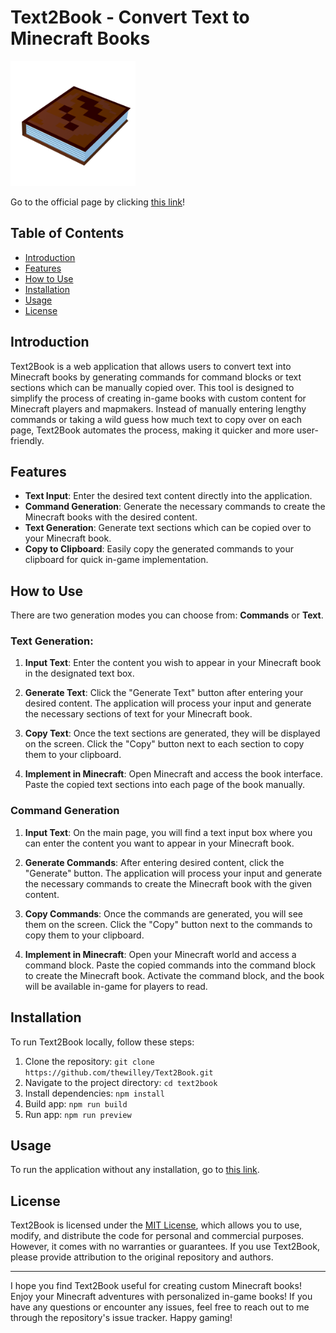 # Text2Book - Convert Text to Minecraft Books

<img src='text2book.png' alt='text2book' width=200 /> 

Go to the official page by clicking [this link](https://thewilley.github.io/Text2Book/)!

## Table of Contents

- [Introduction](#introduction)
- [Features](#features)
- [How to Use](#how-to-use)
- [Installation](#installation)
- [Usage](#usage)
- [License](#license)

## Introduction

Text2Book is a web application that allows users to convert text into Minecraft books by generating commands for command blocks or text sections which can be manually copied over. This tool is designed to simplify the process of creating in-game books with custom content for Minecraft players and mapmakers. Instead of manually entering lengthy commands or taking a wild guess how much text to copy over on each page, Text2Book automates the process, making it quicker and more user-friendly.

## Features
- **Text Input**: Enter the desired text content directly into the application.
- **Command Generation**: Generate the necessary commands to create the Minecraft books with the desired content.
- **Text Generation**: Generate text sections which can be copied over to your Minecraft book. 
- **Copy to Clipboard**: Easily copy the generated commands to your clipboard for quick in-game implementation.

## How to Use

There are two generation modes you can choose from: **Commands** or **Text**.


### Text Generation:
1. **Input Text**: Enter the content you wish to appear in your Minecraft book in the designated text box.

2. **Generate Text**: Click the "Generate Text" button after entering your desired content. The application will process your input and generate the necessary sections of text for your Minecraft book.

3. **Copy Text**: Once the text sections are generated, they will be displayed on the screen. Click the "Copy" button next to each section to copy them to your clipboard.

4. **Implement in Minecraft**: Open Minecraft and access the book interface. Paste the copied text sections into each page of the book manually.

### Command Generation

1. **Input Text**: On the main page, you will find a text input box where you can enter the content you want to appear in your Minecraft book.

2. **Generate Commands**: After entering desired content, click the "Generate" button. The application will process your input and generate the necessary commands to create the Minecraft book with the given content.

4. **Copy Commands**: Once the commands are generated, you will see them on the screen. Click the "Copy" button next to the commands to copy them to your clipboard.

5. **Implement in Minecraft**: Open your Minecraft world and access a command block. Paste the copied commands into the command block to create the Minecraft book. Activate the command block, and the book will be available in-game for players to read.

## Installation

To run Text2Book locally, follow these steps:

1. Clone the repository: `git clone https://github.com/thewilley/Text2Book.git`
2. Navigate to the project directory: `cd text2book`
3. Install dependencies: `npm install`
4. Build app: `npm run build`
5. Run app: `npm run preview`

## Usage

To run the application without any installation, go to [this link](https://thewilley.github.io/Text2Book/).

## License

Text2Book is licensed under the [MIT License](LICENSE), which allows you to use, modify, and distribute the code for personal and commercial purposes. However, it comes with no warranties or guarantees. If you use Text2Book, please provide attribution to the original repository and authors.

---

I hope you find Text2Book useful for creating custom Minecraft books! Enjoy your Minecraft adventures with personalized in-game books! If you have any questions or encounter any issues, feel free to reach out to me through the repository's issue tracker. Happy gaming!
